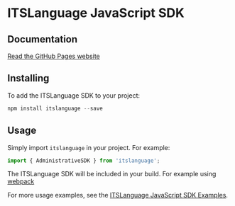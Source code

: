 # ITSLanguage JavaScript SDK

## Documentation

[Read the GitHub Pages website](https://itslanguage.github.io/itslanguage-js/)

## Installing

To add the ITSLanguage SDK to your project:

```js
npm install itslanguage --save
```


## Usage

Simply import `itslanguage` in your project. For example:

```js
import { AdministrativeSDK } from 'itslanguage';
```

The ITSLanguage SDK will be included in your build. For example using [webpack](https://webpack.js.org)

For more usage examples, see the
[ITSLanguage JavaScript SDK Examples](https://github.com/itslanguage/itslanguage-js-examples).
